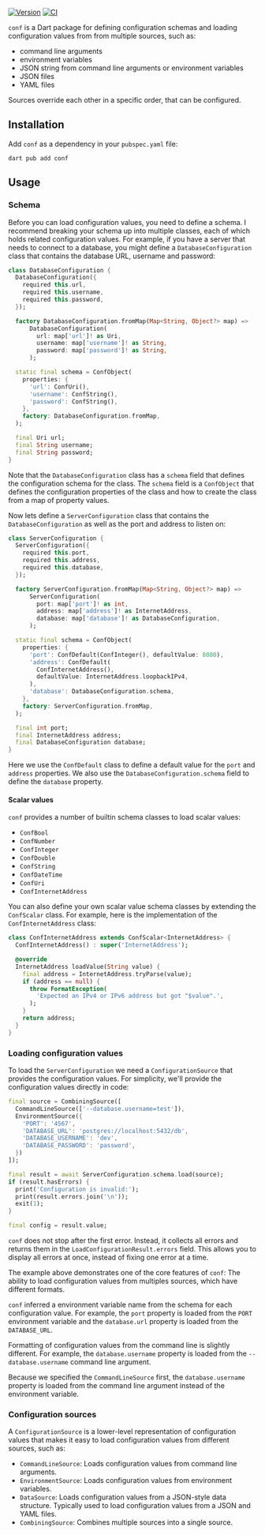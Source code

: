 [![Version](https://badgen.net/pub/v/conf)](https://pub.dev/packages/conf)
[![CI](https://github.com/blaugold/conf/actions/workflows/ci.yaml/badge.svg)](https://github.com/blaugold/conf/actions/workflows/ci.yaml)

`conf` is a Dart package for defining configuration schemas and loading
configuration values from from multiple sources, such as:

- command line arguments
- environment variables
- JSON string from command line arguments or environment variables
- JSON files
- YAML files

Sources override each other in a specific order, that can be configured.

## Installation

Add `conf` as a dependency in your `pubspec.yaml` file:

```shell
dart pub add conf
```

## Usage

### Schema

Before you can load configuration values, you need to define a schema. I
recommend breaking your schema up into multiple classes, each of which holds
related configuration values. For example, if you have a server that needs to
connect to a database, you might define a `DatabaseConfiguration` class that
contains the database URL, username and password:

```dart
class DatabaseConfiguration {
  DatabaseConfiguration({
    required this.url,
    required this.username,
    required this.password,
  });

  factory DatabaseConfiguration.fromMap(Map<String, Object?> map) =>
      DatabaseConfiguration(
        url: map['url']! as Uri,
        username: map['username']! as String,
        password: map['password']! as String,
      );

  static final schema = ConfObject(
    properties: {
      'url': ConfUri(),
      'username': ConfString(),
      'password': ConfString(),
    },
    factory: DatabaseConfiguration.fromMap,
  );

  final Uri url;
  final String username;
  final String password;
}
```

Note that the `DatabaseConfiguration` class has a `schema` field that defines
the configuration schema for the class. The `schema` field is a `ConfObject`
that defines the configuration properties of the class and how to create the
class from a map of property values.

Now lets define a `ServerConfiguration` class that contains the
`DatabaseConfiguration` as well as the port and address to listen on:

```dart
class ServerConfiguration {
  ServerConfiguration({
    required this.port,
    required this.address,
    required this.database,
  });

  factory ServerConfiguration.fromMap(Map<String, Object?> map) =>
      ServerConfiguration(
        port: map['port']! as int,
        address: map['address']! as InternetAddress,
        database: map['database']! as DatabaseConfiguration,
      );

  static final schema = ConfObject(
    properties: {
      'port': ConfDefault(ConfInteger(), defaultValue: 8080),
      'address': ConfDefault(
        ConfInternetAddress(),
        defaultValue: InternetAddress.loopbackIPv4,
      ),
      'database': DatabaseConfiguration.schema,
    },
    factory: ServerConfiguration.fromMap,
  );

  final int port;
  final InternetAddress address;
  final DatabaseConfiguration database;
}
```

Here we use the `ConfDefault` class to define a default value for the `port` and
`address` properties. We also use the `DatabaseConfiguration.schema` field to
define the `database` property.

#### Scalar values

`conf` provides a number of builtin schema classes to load scalar values:

- `ConfBool`
- `ConfNumber`
- `ConfInteger`
- `ConfDouble`
- `ConfString`
- `ConfDateTime`
- `ConfUri`
- `ConfInternetAddress`

You can also define your own scalar value schema classes by extending the
`ConfScalar` class. For example, here is the implementation of the
`ConfInternetAddress` class:

```dart
class ConfInternetAddress extends ConfScalar<InternetAddress> {
  ConfInternetAddress() : super('InternetAddress');

  @override
  InternetAddress loadValue(String value) {
    final address = InternetAddress.tryParse(value);
    if (address == null) {
      throw FormatException(
        'Expected an IPv4 or IPv6 address but got "$value".',
      );
    }
    return address;
  }
}
```

### Loading configuration values

To load the `ServerConfiguration` we need a `ConfigurationSource` that provides
the configuration values. For simplicity, we'll provide the configuration values
directly in code:

```dart
final source = CombiningSource([
  CommandLineSource(['--database.username=test']),
  EnvironmentSource({
    'PORT': '4567',
    'DATABASE_URL': 'postgres://localhost:5432/db',
    'DATABASE_USERNAME': 'dev',
    'DATABASE_PASSWORD': 'password',
  })
]);

final result = await ServerConfiguration.schema.load(source);
if (result.hasErrors) {
  print('Configuration is invalid:');
  print(result.errors.join('\n'));
  exit(1);
}

final config = result.value;
```

`conf` does not stop after the first error. Instead, it collects all errors and
returns them in the `LoadConfigurationResult.errors` field. This allows you to
display all errors at once, instead of fixing one error at a time.

The example above demonstrates one of the core features of `conf`: The ability
to load configuration values from multiples sources, which have different
formats.

`conf` inferred a environment variable name from the schema for each
configuration value. For example, the `port` property is loaded from the `PORT`
environment variable and the `database.url` property is loaded from the
`DATABASE_URL`.

Formatting of configuration values from the command line is slightly different.
For example, the `database.username` property is loaded from the
`--database.username` command line argument.

Because we specified the `CommandLineSource` first, the `database.username`
property is loaded from the command line argument instead of the environment
variable.

### Configuration sources

A `ConfigurationSource` is a lower-level representation of configuration values
that makes it easy to load configuration values from different sources, such as:

- `CommandLineSource`: Loads configuration values from command line arguments.
- `EnvironmentSource`: Loads configuration values from environment variables.
- `DataSource`: Loads configuration values from a JSON-style data structure.
  Typically used to load configuration values from a JSON and YAML files.
- `CombiningSource`: Combines multiple sources into a single source.
